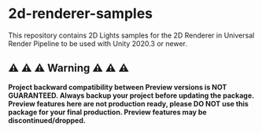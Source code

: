 # 2d-renderer-samples
This repository contains 2D Lights samples for the 2D Renderer in Universal Render Pipeline to be used with Unity 2020.3 or newer.



## ⚠️ ⚠️ ⚠️ Warning ⚠️ ⚠️ ⚠️

**Project backward compatibility between Preview versions is NOT GUARANTEED. Always backup your project before updating the package. Preview features here are not production ready, please DO NOT use this package for your final production. Preview features may be discontinued/dropped.**

